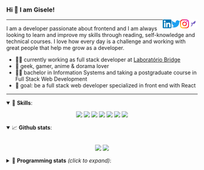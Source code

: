 <h3>Hi 👋 I am Gisele!</h3>

<a href="https://app.rocketseat.com.br/me/gisabernardess/" target="_blank" rel="nofollow"><img align="right" width="23rem" src="https://github.com/gisabernardess/gisabernardess/blob/master/assets/rocketseat.png?raw=true" alt="Rocketseat: @gisabernardess"/></a>
<a href="https://www.instagram.com/gisabernardess/" target="_blank" rel="nofollow"><img align="right" width="23rem" src="https://github.com/gisabernardess/gisabernardess/blob/master/assets/instagram.png?raw=true" alt="Instagram: @gisabernardess"/></a>
<a href="https://twitter.com/gisabernardess/" target="_blank" rel="nofollow"><img align="right" width="23rem" src="https://github.com/gisabernardess/gisabernardess/blob/master/assets/twitter.png?raw=true" alt="Twitter: @gisabernardess"/></a>
<a href="https://www.linkedin.com/in/gisabernardess/" target="_blank" rel="nofollow"><img align="right" width="23rem" src="https://github.com/gisabernardess/gisabernardess/blob/master/assets/linkedin.png?raw=true" alt="LinkedIn: @gisabernardess"/></a>

---

I am a developer passionate about frontend and I am always looking to learn and improve my skills through reading, self-knowledge and technical courses. I love how every day is a challenge and working with great people that help me grow as a developer.

- 👩‍💻 currently working as full stack developer at <a href="https://bridge.ufsc.br/" rel="nofollow">Laboratório Bridge</a>
- 💜 geek, gamer, anime & dorama lover
- 👩‍🎓 bachelor in Information Systems and taking a postgraduate course in Full Stack Web Development
- 🎯 goal: be a full stack web developer specialized in front end with React

---

<details open>
  <summary>🚀 <b>Skills</b>:</summary>

<p align="center">
  <img src="https://img.shields.io/badge/html-%23E34F26.svg?&style=for-the-badge&logo=html5&logoColor=white"/>
  <img src="https://img.shields.io/badge/css-%231572B6.svg?&style=for-the-badge&logo=css3&logoColor=white"/>
  <img src="https://img.shields.io/badge/javascript-%23F7DF1E.svg?&style=for-the-badge&logo=javascript&logoColor=white"/>
  <img src="https://img.shields.io/badge/typescript-%23007ACC.svg?&style=for-the-badge&logo=typescript&logoColor=white"/>
  <img src="https://img.shields.io/badge/react-%2361DAFB.svg?&style=for-the-badge&logo=react&logoColor=white"/>
  <img src="https://img.shields.io/badge/nodejs-%23339933.svg?&style=for-the-badge&logo=node.js&logoColor=white"/>
  <img src="https://img.shields.io/badge/git-%23F05033.svg?&style=for-the-badge&logo=git&logoColor=white"/>
</p>

</details>

<details open>
  <summary>📈 <b>Github stats</b>:</summary>
  <br>
  <p align="center">
  <img src="https://github-readme-stats.vercel.app/api?username=gisabernardess&show_icons=true&include_all_commits=true&count_private=true&&hide=issues&theme=radical"/>
  <img src="https://github-readme-stats.vercel.app/api/top-langs/?username=gisabernardess&layout=compact&theme=tokyonight">
  </p>

</details>

<details>
  <summary>🤖 <b>Programming stats</b> <em>(click to expand)</em>:</summary>
  <br/>

  <!--START_SECTION:waka-->
![Profile Views](http://img.shields.io/badge/Profile%20Views-5-blue)

![Lines of code](https://img.shields.io/badge/From%20Hello%20World%20I%27ve%20Written-100.0%20million%20lines%20of%20code-blue)

**🐱 My Github Data** 

> 🏆 404 Contributions in the Year 2020
 > 
> 📦 48.9 kB Used in Github's Storage 
 > 
> 💼 Opted to Hire
 > 
> 📜 26 Public Repositories
 > 
> 🔑 0 Private Repository 
 > 
**I'm an Early 🐤** 

```text
🌞 Morning    68 commits     █████░░░░░░░░░░░░░░░░░░░░   21.12% 
🌆 Daytime    149 commits    ███████████░░░░░░░░░░░░░░   46.27% 
🌃 Evening    103 commits    ████████░░░░░░░░░░░░░░░░░   31.99% 
🌙 Night      2 commits      ░░░░░░░░░░░░░░░░░░░░░░░░░   0.62%

```
📅 **I'm Most Productive on Wednesday** 

```text
Monday       48 commits     ███░░░░░░░░░░░░░░░░░░░░░░   14.91% 
Tuesday      46 commits     ███░░░░░░░░░░░░░░░░░░░░░░   14.29% 
Wednesday    65 commits     █████░░░░░░░░░░░░░░░░░░░░   20.19% 
Thursday     34 commits     ██░░░░░░░░░░░░░░░░░░░░░░░   10.56% 
Friday       29 commits     ██░░░░░░░░░░░░░░░░░░░░░░░   9.01% 
Saturday     52 commits     ████░░░░░░░░░░░░░░░░░░░░░   16.15% 
Sunday       48 commits     ███░░░░░░░░░░░░░░░░░░░░░░   14.91%

```


📊 **This Week I Spent My Time On** 

```text
💬 Programming Languages: 
TypeScript               12 hrs 49 mins      ███████████████████████░░   94.42% 
Markdown                 26 mins             ░░░░░░░░░░░░░░░░░░░░░░░░░   3.21% 
Bash                     9 mins              ░░░░░░░░░░░░░░░░░░░░░░░░░   1.17% 
JSON                     6 mins              ░░░░░░░░░░░░░░░░░░░░░░░░░   0.75% 
CSS                      1 min               ░░░░░░░░░░░░░░░░░░░░░░░░░   0.22%

🔥 Editors: 
VS Code                  13 hrs 32 mins      █████████████████████████   99.68% 
IntelliJ                 2 mins              ░░░░░░░░░░░░░░░░░░░░░░░░░   0.32%

💻 Operating System: 
Linux                    13 hrs 34 mins      █████████████████████████   100.0%

```

**I Mostly Code in JavaScript** 

```text
JavaScript               15 repos            ███████████░░░░░░░░░░░░░░   46.88% 
Java                     7 repos             █████░░░░░░░░░░░░░░░░░░░░   21.88% 
TeX                      4 repos             ███░░░░░░░░░░░░░░░░░░░░░░   12.5% 
TypeScript               3 repos             ██░░░░░░░░░░░░░░░░░░░░░░░   9.38% 
HTML                     2 repos             █░░░░░░░░░░░░░░░░░░░░░░░░   6.25%

```


**Timeline**

![Chart not found](https://github.com/gisabernardess/gisabernardess/blob/master/charts/bar_graph.png) 


<!--END_SECTION:waka-->
</details>
